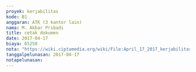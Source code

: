 ```yaml
---
proyek: kerjabilitas
kode: B1
anggaran: ATK (3 kantor lain)
nama: M. Akbar Pribadi
title: cetak dokumen
date: 2017-04-17
biaya: 65250
nota: "https://wiki.ciptamedia.org/wiki/File:April_17_2017_kerjabilitas_B1_print%26fotocopy_akbar.jpg"
tanggalpelunasan: 2017-04-17
notapelunasan:
---
```

